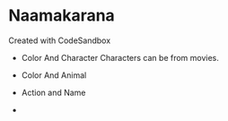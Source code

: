 # Naamakarana
Created with CodeSandbox

- Color And Character
 Characters can be from movies.

- Color And Animal

- Action and Name

- 
